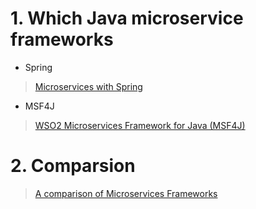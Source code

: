 # 1. Which Java microservice frameworks
- Spring

>   [Microservices with Spring](https://spring.io/blog/2015/07/14/microservices-with-spring)


- MSF4J

> [WSO2 Microservices Framework for Java (MSF4J) ](https://github.com/wso2/msf4j)


# 2. Comparsion

> [A comparison of Microservices Frameworks](https://cdelmas.github.io/2015/11/01/A-comparison-of-Microservices-Frameworks.html)